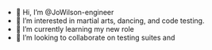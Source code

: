 - 👋 Hi, I’m @JoWilson-engineer
- 👀 I’m interested in martial arts, dancing, and code testing.
- 🌱 I’m currently learning my new role
- 💞️ I’m looking to collaborate on testing suites and 

<!---
JoWilson-engineer/JoWilson-engineer is a ✨ special ✨ repository because its `README.md` (this file) appears on your GitHub profile.
You can click the Preview link to take a look at your changes.
--->
